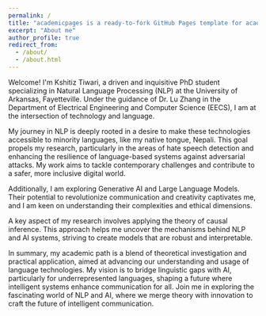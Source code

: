 ```yaml
---
permalink: /
title: "academicpages is a ready-to-fork GitHub Pages template for academic personal websites"
excerpt: "About me"
author_profile: true
redirect_from: 
  - /about/
  - /about.html
---
```


Welcome! I'm Kshitiz Tiwari, a driven and inquisitive PhD student specializing in Natural Language Processing (NLP) at the University of Arkansas, Fayetteville. Under the guidance of Dr. Lu Zhang in the Department of Electrical Engineering and Computer Science (EECS), I am at the intersection of technology and language.

My journey in NLP is deeply rooted in a desire to make these technologies accessible to minority languages, like my native tongue, Nepali. This goal propels my research, particularly in the areas of hate speech detection and enhancing the resilience of language-based systems against adversarial attacks. My work aims to tackle contemporary challenges and contribute to a safer, more inclusive digital world.

Additionally, I am exploring Generative AI and Large Language Models. Their potential to revolutionize communication and creativity captivates me, and I am keen on understanding their complexities and ethical dimensions.

A key aspect of my research involves applying the theory of causal inference. This approach helps me uncover the mechanisms behind NLP and AI systems, striving to create models that are robust and interpretable.

In summary, my academic path is a blend of theoretical investigation and practical application, aimed at advancing our understanding and usage of language technologies. My vision is to bridge linguistic gaps with AI, particularly for underrepresented languages, shaping a future where intelligent systems enhance communication for all. Join me in exploring the fascinating world of NLP and AI, where we merge theory with innovation to craft the future of intelligent communication.
